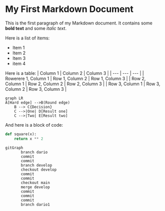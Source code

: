# My First Markdown Document

This is the first paragraph of my Markdown document. It contains some **bold text** and some _italic text_.

Here is a list of items:
- Item 1
- Item 2
- Item 3
- item 4

Here is a table:
| Column 1 | Column 2 | Column 3 |
| --- | --- | --- |
| Rowerere 1, Column 1 | Row 1, Column 2 | Row 1, Column 3 |
| Row 2, Column 1 | Row 2, Column 2 | Row 2, Column 3 |
| Row 3, Column 1 | Row 3, Column 2 | Row 3, Column 3 |


```mermaid
graph LR
A[Hard edge] -->B(Round edge)
    B --> C{Decision}
    C -->|One| D[Result one]
    C -->|Two| E[Result two]
```

And here is a block of code:
```python
def square(x):
    return x ** 2
```

```mermaid
gitGraph
       branch dario
       commit
       commit
       branch develop
       checkout develop
       commit
       commit
       checkout main
       merge develop
       commit
       commit
       commit
       branch dario1
```
 

